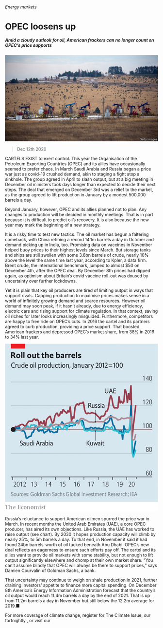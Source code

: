 ###### Energy markets

# OPEC loosens up 

##### Amid a cloudy outlook for oil, American frackers can no longer count on OPEC’s price supports 

![image](images/20201212_FNP503.jpg) 

> Dec 12th 2020 


CARTELS EXIST to exert control. This year the Organisation of the Petroleum Exporting Countries (OPEC) and its allies have occasionally seemed to prefer chaos. In March Saudi Arabia and Russia began a price war just as covid-19 crushed demand, akin to staging a fight atop a sinkhole. The group agreed in April to slash output, but at a big meeting in December oil ministers took days longer than expected to decide their next steps. The deal that emerged on December 3rd was a relief to the market, as the group agreed to lift production in January by a modest 500,000 barrels a day.


Beyond January, however, OPEC and its allies planned not to plan. Any changes to production will be decided in monthly meetings. That is in part because it is difficult to predict oil’s recovery. It is also because the new year may mark the beginning of a new strategy.



It is a risky time to test new tactics. The oil market has begun a faltering comeback, with China refining a record 14.1m barrels a day in October and demand picking up in India, too. Promising data on vaccines in November helped buoy prices to their highest levels since March. But storage tanks and ships are still swollen with some 3.8bn barrels of crude, nearly 10% above the level the same time last year, according to Kpler, a data firm. Brent crude, the international benchmark, jumped to almost $50 on December 4th, after the OPEC deal. By December 8th prices had dipped again, as optimism about Britain’s covid vaccine roll-out was doused by uncertainty over further lockdowns.


Yet it is plain that key oil producers are tired of limiting output in ways that support rivals. Capping production to maximise prices makes sense in a world of infinitely growing demand and scarce resources. However oil demand may soon peak, if it hasn’t already, due to energy efficiency, electric cars and rising support for climate regulation. In that context, saving oil riches for later looks increasingly misguided. Furthermore, competitors are happy to free ride on OPEC’s cuts. In 2016 the cartel and its partners agreed to curb production, providing a price support. That boosted American frackers and depressed OPEC’s market share, from 38% in 2016 to 34% last year.

![image](images/20201212_FNC100.png) 



Russia’s reluctance to support American oilmen spurred the price war in March. In recent months the United Arab Emirates (UAE), a core OPEC producer, has aired its own objections. Like Russia, the UAE has worked to raise output (see chart). By 2030 it hopes production capacity will climb by nearly 25%, to 5m barrels a day. To that end, in November it said it had found 24bn barrels-worth of oil tucked beneath Abu Dhabi. OPEC’s new deal reflects an eagerness to ensure such efforts pay off. The cartel and its allies want to provide oil markets with some stability, but not enough to lift output significantly elsewhere and chomp at their own market share. “You can’t assume blindly that OPEC will always be there to support prices,” says Damien Courvalin of Goldman Sachs, a bank.


That uncertainty may continue to weigh on shale production in 2021, further draining investors’ appetite to finance more capital spending. On December 8th America’s Energy Information Administration forecast that the country’s oil output would reach 11.4m barrels a day by the end of 2021. That is up from 11.2m barrels a day in November but still below the 12.2m average for 2019.■


For more coverage of climate change, register for The Climate Issue, our fortnightly , or visit our 

